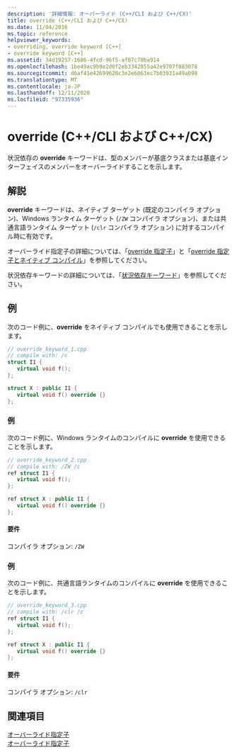 ```yaml
---
description: '詳細情報: オーバーライド (C++/CLI および C++/CX)'
title: override (C++/CLI および C++/CX)
ms.date: 11/04/2016
ms.topic: reference
helpviewer_keywords:
- overriding, override keyword [C++]
- override keyword [C++]
ms.assetid: 34d19257-1686-4fcd-96f5-af07c70ba914
ms.openlocfilehash: 1be49ac9b9e2d0f2eb3342855a42e9707f883078
ms.sourcegitcommit: d6af41e42699628c3e2e6063ec7b03931a49a098
ms.translationtype: MT
ms.contentlocale: ja-JP
ms.lasthandoff: 12/11/2020
ms.locfileid: "97335936"
---
```

# <a name="override--ccli-and-ccx"></a>override (C++/CLI および C++/CX)

状況依存の **override** キーワードは、型のメンバーが基底クラスまたは基底インターフェイスのメンバーをオーバーライドすることを示します。

## <a name="remarks"></a>解説

**override** キーワードは、ネイティブ ターゲット (既定のコンパイラ オプション)、Windows ランタイム ターゲット (`/ZW` コンパイラ オプション)、または共通言語ランタイム ターゲット (`/clr` コンパイラ オプション) に対するコンパイル時に有効です。

オーバーライド指定子の詳細については、「[override 指定子](../cpp/override-specifier.md)」と「[override 指定子とネイティブ コンパイル](../dotnet/how-to-declare-override-specifiers-in-native-compilations-cpp-cli.md)」を参照してください。

状況依存キーワードの詳細については、「[状況依存キーワード](context-sensitive-keywords-cpp-component-extensions.md)」を参照してください。

## <a name="examples"></a>例

次のコード例に、**override** をネイティブ コンパイルでも使用できることを示します。

```cpp
// override_keyword_1.cpp
// compile with: /c
struct I1 {
   virtual void f();
};

struct X : public I1 {
   virtual void f() override {}
};
```

### <a name="example"></a>例

次のコード例に、Windows ランタイムのコンパイルに **override** を使用できることを示します。

```cpp
// override_keyword_2.cpp
// compile with: /ZW /c
ref struct I1 {
   virtual void f();
};

ref struct X : public I1 {
   virtual void f() override {}
};
```

#### <a name="requirements"></a>要件

コンパイラ オプション: `/ZW`

### <a name="example"></a>例

次のコード例に、共通言語ランタイムのコンパイルに **override** を使用できることを示します。

```cpp
// override_keyword_3.cpp
// compile with: /clr /c
ref struct I1 {
   virtual void f();
};

ref struct X : public I1 {
   virtual void f() override {}
};
```

#### <a name="requirements"></a>要件

コンパイラ オプション: `/clr`

## <a name="see-also"></a>関連項目

[オーバーライド指定子](../cpp/override-specifier.md)<br/>
[オーバーライド指定子](override-specifiers-cpp-component-extensions.md)

